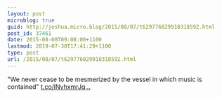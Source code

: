 ```yaml
---
layout: post
microblog: true
guid: http://joshua.micro.blog/2015/08/07/t629776029918318592.html
post_id: 37461
date: 2015-08-08T09:08:00+1100
lastmod: 2019-07-30T17:41:29+1100
type: post
url: /2015/08/07/t629776029918318592.html
---
```

"We never cease to be mesmerized by the vessel in which music is contained" [t.co/lNvhxmrJq...](http://t.co/lNvhxmrJq3)

